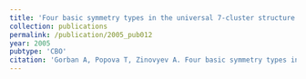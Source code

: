 ```yaml
---
title: 'Four basic symmetry types in the universal 7-cluster structure of microbial genomic sequences'
collection: publications
permalink: /publication/2005_pub012
year: 2005
pubtype: 'CBO'
citation: 'Gorban A, Popova T, Zinovyev A. Four basic symmetry types in the universal 7-cluster structure of microbial genomic sequences. 2005. <i>In Silico Biology</i> <b>5</b>, 0025 '
---
```

